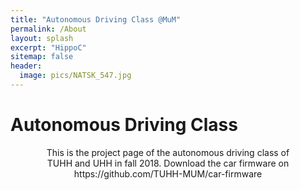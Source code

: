 ```yaml
---
title: "Autonomous Driving Class @MuM"
permalink: /About
layout: splash
excerpt: "HippoC"
sitemap: false
header:
  image: pics/NATSK_547.jpg
---
```

<h1>Autonomous Driving Class</h1>

<div style="margin-left:10%; margin-right:10%; text-align: center">
This is the project page of the autonomous driving class of TUHH and UHH in fall 2018. Download the car firmware on https://github.com/TUHH-MUM/car-firmware
</div>
